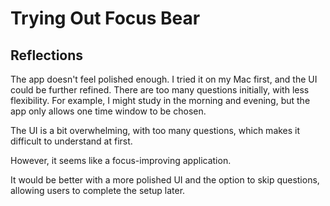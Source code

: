 # Trying Out Focus Bear

## Reflections

The app doesn't feel polished enough. I tried it on my Mac first, and the UI could be further refined. There are too many questions initially, with less flexibility. For example, I might study in the morning and evening, but the app only allows one time window to be chosen.

The UI is a bit overwhelming, with too many questions, which makes it difficult to understand at first.

However, it seems like a focus-improving application.

It would be better with a more polished UI and the option to skip questions, allowing users to complete the setup later.
